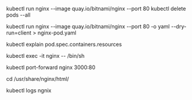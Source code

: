 kubectl run nginx --image quay.io/bitnami/nginx --port 80 
kubectl delete pods --all

kubectl run nginx --image quay.io/bitnami/nginx --port 80 -o yaml --dry-run=client > nginx-pod.yaml

kubectl explain pod.spec.containers.resources

kubectl exec -it nginx -- /bin/sh

kubectl port-forward nginx 3000:80

cd /usr/share/nginx/html/

kubectl logs ngnix